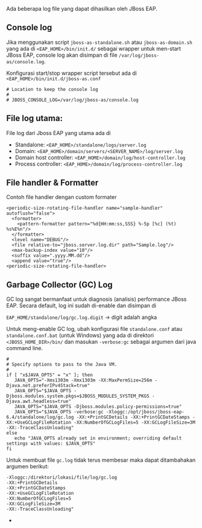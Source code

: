 Ada beberapa log file yang dapat dihasilkan oleh JBoss EAP.

## Console log
  
  Jika menggunakan script `jboss-as-standalone.sh` atau `jboss-as-domain.sh` yang ada di `<EAP_HOME>/bin/init.d/` sebagai wrapper untuk men-start JBoss EAP, console log akan disimpan di file `/var/log/jboss-as/console.log`. 
  
  Konfigurasi start/stop wrapper script tersebut ada di `<EAP_HOME>/bin/init.d/jboss-as.conf`
  
  ```
  # Location to keep the console log
  #
  # JBOSS_CONSOLE_LOG=/var/log/jboss-as/console.log
   ```
  
  
## File log utama: 

   File log dari Jboss EAP yang utama ada di 
   
   * Standalone: `<EAP_HOME>/standalone/logs/server.log`
   * Domain: `<EAP_HOME>/domain/servers/<SERVER_NAME>/log/server.log`
   * Domain host controller: `<EAP_HOME>/domain/log/host-controller.log`
   * Process controller: `<EAP_HOME>/domain/log/process-controller.log`

## File handler & Formatter

   Contoh file handler dengan custom formater
   ```
   <periodic-size-rotating-file-handler name="sample-handler" autoflush="false">
     <formatter>
       <pattern-formatter pattern="%d{HH:mm:ss,SSS} %-5p [%c] (%t) %s%E%n"/>
     </formatter>
     <level name="DEBUG"/>
     <file relative-to="jboss.server.log.dir" path="Sample.log"/>
     <max-backup-index value="10"/>
     <suffix value=".yyyy.MM.dd"/>
     <append value="true"/>
   <periodic-size-rotating-file-handler>
   ```

## Garbage Collector (GC) Log

   GC log sangat bermanfaat untuk diagnosis (analisis) performance JBoss EAP. Secara default, log ini sudah di-enable dan disimpan di
   
   `EAP_HOME/standalone/log/gc.log.digit` -> digit adalah angka 
   
   Untuk meng-enable GC log, ubah konfigurasi file `standalone.conf` atau `standalone.conf.bat` (untuk Windows) yang ada di direktori `<JBOSS_HOME_DIR>/bin/` dan masukan `-verbose:gc` sebagai argumen dari java command line. 

   ```
   #
   # Specify options to pass to the Java VM. 
   #
   if [ "x$JAVA_OPTS" = "x" ]; then
      JAVA_OPTS="-Xms1303m -Xmx1303m -XX:MaxPermSize=256m -Djava.net.preferIPv4Stack=true"
      JAVA_OPTS="$JAVA_OPTS -Djboss.modules.system.pkgs=$JBOSS_MODULES_SYSTEM_PKGS -Djava.awt.headless=true"
      JAVA_OPTS="$JAVA_OPTS -Djboss.modules.policy-permissions=true"
      JAVA_OPTS="$JAVA_OPTS -verbose:gc -Xloggc:/opt/jboss/jboss-eap-6.4/standalone/log/gc.log -XX:+PrintGCDetails -XX:+PrintGCDateStamps -XX:+UseGCLogFileRotation -XX:NumberOfGCLogFiles=5 -XX:GCLogFileSize=3M -XX:-TraceClassUnloading"
   else
      echo "JAVA_OPTS already set in environment; overriding default settings with values: $JAVA_OPTS"
   fi
   ```

   Untuk membuat file `gc.log` tidak terus membesar maka dapat ditambahakan argumen berikut:
   ```
   -Xloggc:/direktori/lokasi/file/log/gc.log 
   -XX:+PrintGCDetails 
   -XX:+PrintGCDateStamps 
   -XX:+UseGCLogFileRotation 
   -XX:NumberOfGCLogFiles=5 
   -XX:GCLogFileSize=3M 
   -XX:-TraceClassUnloading"
   ```

  - [](http://blog.c2b2.co.uk/2016/05/jboss-logging-and-best-practice-for-eap.html)

